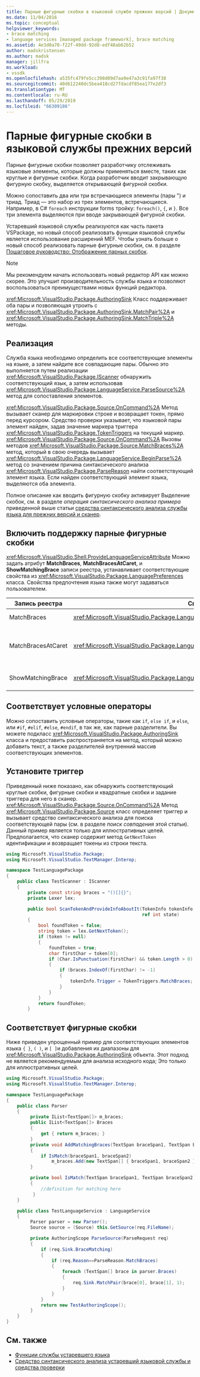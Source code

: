 ```yaml
---
title: Парные фигурные скобки в языковой службе прежних версий | Документация Майкрософт
ms.date: 11/04/2016
ms.topic: conceptual
helpviewer_keywords:
- brace matching
- language services [managed package framework], brace matching
ms.assetid: 4e3d0a70-f22f-49dd-92d8-edf48ab62b52
author: madskristensen
ms.author: madsk
manager: jillfra
ms.workload:
- vssdk
ms.openlocfilehash: a535fc479fe5cc398d09d7aa9e47a3c91fa97f38
ms.sourcegitcommit: 40d612240dc5bea418cd27fdacdf85ea177e2df3
ms.translationtype: MT
ms.contentlocale: ru-RU
ms.lasthandoff: 05/29/2019
ms.locfileid: "66309186"
---
```

# <a name="brace-matching-in-a-legacy-language-service"></a>Парные фигурные скобки в языковой службы прежних версий
Парные фигурные скобки позволяет разработчику отслеживать языковые элементы, которые должны применяться вместе, таких как круглые и фигурные скобки. Когда разработчик вводит закрывающую фигурную скобку, выделяется открывающей фигурной скобки.

 Можно сопоставить два или три встречающиеся элементы (пары ") и триад. Триад — это набор из трех элементов, встречающиеся. Например, в C# `foreach` инструкции forms тройку: `foreach()`, `{`, и `}`. Все три элемента выделяются при вводе закрывающей фигурной скобки.

 Устаревший языковой службы реализуются как часть пакета VSPackage, но новый способ реализовать функции языковой службы является использование расширений MEF. Чтобы узнать больше о новый способ реализовать парные фигурные скобки, см. в разделе [Пошаговое руководство: Отображение парных скобок](../../extensibility/walkthrough-displaying-matching-braces.md).

> [!NOTE]
> Мы рекомендуем начать использовать новый редактор API как можно скорее. Это улучшит производительность службы языка и позволяют воспользоваться преимуществами новых функций редактора.

 <xref:Microsoft.VisualStudio.Package.AuthoringSink> Класс поддерживает оба пары и позволяющая утроить с <xref:Microsoft.VisualStudio.Package.AuthoringSink.MatchPair%2A> и <xref:Microsoft.VisualStudio.Package.AuthoringSink.MatchTriple%2A> методы.

## <a name="implementation"></a>Реализация
 Служба языка необходимо определить все соответствующие элементы на языке, а затем найдите все совпадающие пары. Обычно это выполняется путем реализации <xref:Microsoft.VisualStudio.Package.IScanner> обнаружить соответствующий язык, а затем использовав <xref:Microsoft.VisualStudio.Package.LanguageService.ParseSource%2A> метод для сопоставления элементов.

 <xref:Microsoft.VisualStudio.Package.Source.OnCommand%2A> Метод вызывает сканер для маркировки строке и возвращает токен, прямо перед курсором. Средство проверки указывает, что языковой пары элемент найден, задав значение маркера триггера <xref:Microsoft.VisualStudio.Package.TokenTriggers> на текущий маркер. <xref:Microsoft.VisualStudio.Package.Source.OnCommand%2A> Вызовы методов <xref:Microsoft.VisualStudio.Package.Source.MatchBraces%2A> метод, который в свою очередь вызывает <xref:Microsoft.VisualStudio.Package.LanguageService.BeginParse%2A> метод со значением причина синтаксического анализа <xref:Microsoft.VisualStudio.Package.ParseReason> найти соответствующий элемент языка. Если найден соответствующий элемент языка, выделяются оба элемента.

 Полное описание как вводить фигурную скобку активирует Выделение скобок, см. в разделе *операция синтаксического анализа примера* приведенной выше статьи [средства синтаксического анализа службы языка для прежних версий и сканер](../../extensibility/internals/legacy-language-service-parser-and-scanner.md).

## <a name="enable-support-for-brace-matching"></a>Включить поддержку парные фигурные скобки
 <xref:Microsoft.VisualStudio.Shell.ProvideLanguageServiceAttribute> Можно задать атрибут **MatchBraces**, **MatchBracesAtCaret**, и **ShowMatchingBrace** записи реестра, устанавливает соответствующие свойства из <xref:Microsoft.VisualStudio.Package.LanguagePreferences> класса. Свойства предпочтения языка также могут задаваться пользователем.

|Запись реестра|Свойство|Описание|
|--------------------|--------------|-----------------|
|MatchBraces|<xref:Microsoft.VisualStudio.Package.LanguagePreferences.EnableMatchBraces%2A>|Включает парные фигурные скобки.|
|MatchBracesAtCaret|<xref:Microsoft.VisualStudio.Package.LanguagePreferences.EnableMatchBracesAtCaret%2A>|Перемещает включает парные фигурные скобки, где находится курсор.|
|ShowMatchingBrace|<xref:Microsoft.VisualStudio.Package.LanguagePreferences.EnableShowMatchingBrace%2A>|Выделяет соответствующую скобку.|

## <a name="match-conditional-statements"></a>Соответствует условные операторы
 Можно сопоставить условные операторы, такие как `if`, `else if`, и `else`, или `#if`, `#elif`, `#else`, `#endif`, в так же, как парные разделители. Вы можете подкласс <xref:Microsoft.VisualStudio.Package.AuthoringSink> класса и предоставить распространяется на метод, который можно добавить текст, а также разделителей внутренний массив соответствующих элементов.

## <a name="set-the-trigger"></a>Установите триггер
 Приведенный ниже показано, как обнаружить соответствующий круглые скобки, фигурные скобки и квадратные скобки и задание триггера для него в сканер. <xref:Microsoft.VisualStudio.Package.Source.OnCommand%2A> Метод <xref:Microsoft.VisualStudio.Package.Source> класс определяет триггер и вызывает средство синтаксического анализа для поиска соответствующей пары (см. в разделе *поиск совпадения* этой статьи). Данный пример является только для иллюстративных целей. Предполагается, что сканер содержит метод `GetNextToken` идентификации и возвращает токены из строки текста.

```csharp
using Microsoft.VisualStudio.Package;
using Microsoft.VisualStudio.TextManager.Interop;

namespace TestLanguagePackage
{
    public class TestScanner : IScanner
    {
        private const string braces = "()[]{}";
        private Lexer lex;

        public bool ScanTokenAndProvideInfoAboutIt(TokenInfo tokenInfo,
                                                   ref int state)
        {
            bool foundToken = false;
            string token = lex.GetNextToken();
            if (token != null)
            {
                foundToken = true;
                char firstChar = token[0];
                if (Char.IsPunctuation(firstChar) && token.Length > 0)
                {
                    if (braces.IndexOf(firstChar) != -1)
                    {
                        tokenInfo.Trigger = TokenTriggers.MatchBraces;
                    }
                }
            }
            return foundToken;
        }
```

## <a name="match-the-braces"></a>Соответствует фигурные скобки
 Ниже приведен упрощенный пример для соответствующих элементов языка `{ }`, `( )`, и `[ ]`и добавления их диапазоны для <xref:Microsoft.VisualStudio.Package.AuthoringSink> объекта. Этот подход не является рекомендуемым для анализа исходного кода; Это только для иллюстративных целей.

```csharp
using Microsoft.VisualStudio.Package;
using Microsoft.VisualStudio.TextManager.Interop;

namespace TestLanguagePackage
{
    public class Parser
    {
         private IList<TextSpan[]> m_braces;
         public IList<TextSpan[]> Braces
         {
             get { return m_braces; }
         }
         private void AddMatchingBraces(TextSpan braceSpan1, TextSpan braceSpan2)
         {
             if IsMatch(braceSpan1, braceSpan2)
                 m_braces.Add(new TextSpan[] { braceSpan1, braceSpan2 });
         }

         private bool IsMatch(TextSpan braceSpan1, TextSpan braceSpan2)
         {
             //definition for matching here
          }
    }

    public class TestLanguageService : LanguageService
    {
         Parser parser = new Parser();
         Source source = (Source) this.GetSource(req.FileName);

         private AuthoringScope ParseSource(ParseRequest req)
         {
             if (req.Sink.BraceMatching)
             {
                 if (req.Reason==ParseReason.MatchBraces)
                 {
                     foreach (TextSpan[] brace in parser.Braces)
                     {
                         req.Sink.MatchPair(brace[0], brace[1], 1);
                     }
                 }
             }
             return new TestAuthoringScope();
         }
    }
}
```

## <a name="see-also"></a>См. также
- [Функции службы устаревшего языка](../../extensibility/internals/legacy-language-service-features1.md)
- [Средство синтаксического анализа устаревший языковой службы и средства проверки](../../extensibility/internals/legacy-language-service-parser-and-scanner.md)